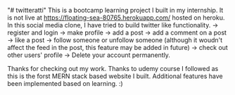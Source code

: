 "# twitteratti" 
This is a bootcamp learning project I built in my internship. It is not live at https://floating-sea-80765.herokuapp.com/  hosted on heroku. 
In this social media clone, I have tried to build twitter like functionality. 
-> register and login
-> make profile
-> add a post
-> add a comment on a post
-> like a post
-> follow someone or unfollow someone (although it woudn't affect the feed in the post, this feature may be added in future)
-> check out other users' profile
-> Delete your account permanently.

Thanks for checking out my work. Thanks to udemy course I followed as this is the forst MERN stack based website I built. Additional features have been implemented based on learning. :)

